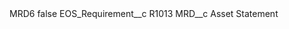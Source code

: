 <?xml version="1.0" encoding="UTF-8"?>
<CustomMetadata xmlns="http://soap.sforce.com/2006/04/metadata" xmlns:xsi="http://www.w3.org/2001/XMLSchema-instance" xmlns:xsd="http://www.w3.org/2001/XMLSchema">
    <label>MRD6</label>
    <protected>false</protected>
    <values>
        <field>EOS_Requirement__c</field>
        <value xsi:type="xsd:string">R1013</value>
    </values>
    <values>
        <field>MRD__c</field>
        <value xsi:type="xsd:string">Asset Statement</value>
    </values>
</CustomMetadata>
